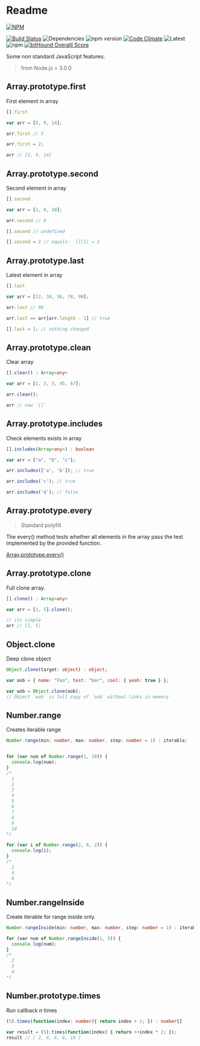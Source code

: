 # Readme

 [![NPM](https://nodei.co/npm/nonstandard.png?downloads=true&downloadRank=true&stars=true)](https://nodei.co/npm/nonstandard/)

 [![Build Status](https://travis-ci.org/LestaD/nonstandard.js.svg?branch=master)](https://travis-ci.org/LestaD/nonstandard.js)
 ![Dependencies](https://david-dm.org/lestad/nonstandard.js.svg)
 ![npm version](https://badge.fury.io/js/nonstandard.svg)
 [![Code Climate](https://codeclimate.com/github/LestaD/nonstandard.js/badges/gpa.svg)](https://codeclimate.com/github/LestaD/nonstandard.js)
 ![Latest](https://img.shields.io/github/downloads/lestad/nonstandard.js/latest/total.svg)
 ![npm](https://img.shields.io/npm/dm/nonstandard.js.svg)
 [![bitHound Overalll Score](https://www.bithound.io/github/LestaD/nonstandard.js/badges/score.svg)](https://www.bithound.io/github/LestaD/nonstandard.js)

Some non standard JavaScript features.

> from Node.js > 3.0.0

## Array.prototype.first

First element in array

```typescript
[].first
```

```js
var arr = [5, 9, 14];

arr.first // 5

arr.first = 2;

arr // [2, 9, 14]
```

## Array.prototype.second

Second element in array

```typescript
[].second
```

```js
var arr = [1, 8, 10];

arr.second // 8

[].second // undefined

[].second = 2 // equals:  [][1] = 2
```

## Array.prototype.last

Latest element in array


```typescript
[].last
```

```js
var arr = [12, 34, 56, 78, 90];

arr.last // 90

arr.last == arr[arr.length - 1] // true

[].last = 1; // nothing changed
```

## Array.prototype.clean

Clear array


```typescript
[].clear() : Array<any>
```

```js
var arr = [1, 2, 3, 45, 67];

arr.clean();

arr // now `[]`
```

## Array.prototype.includes

Check elements exists in array


```typescript
[].includes(Array<any>) : boolean
```

```js
var arr = ["a", "b", "c"];

arr.includes(['a', 'b']); // true

arr.includes('c'); // true

arr.includes('d'); // false
```

## Array.prototype.every

> Standard polyfill

The every() method tests whether all elements in the array pass the test implemented by the provided function.

[Array.prototype.every()](https://developer.mozilla.org/ru/docs/Web/JavaScript/Reference/Global_Objects/Array/every)


## Array.prototype.clone

Full clone array.

```typescript
[].clone() : Array<any>
```

```js
var arr = [1, 5].clone();

// its simple
arr // [1, 5]
```

## Object.clone

Deep clone object

```typescript
Object.clone(target: object) : object;
```

```js
var oob = { name: "Foo", test: "bar", cool: { yeah: true } };

var wob = Object.clone(oob);
// Object `wob` is full copy of `oob` without links in memory
```

## Number.range

Creates iterable range

```typescript
Number.range(min: number, max: number, step: number = 1) : iterable;
```

```js

for (var num of Number.range(1, 10)) {
  console.log(num);
}
/*
  1
  2
  3
  4
  5
  6
  7
  8
  9
  10
*/

for (var i of Number.range(2, 6, 2)) {
  console.log(i);
}
/*
  2
  4
  6
*/
```


## Number.rangeInside

Create iterable for range inside only.

```typescript
Number.rangeInside(min: number, max: number, step: number = 1) : iterable;
```

```js
for (var num of Number.rangeInside(1, 5)) {
  console.log(num);
}
/*
  2
  3
  4
*/
```

## Number.prototype.times

Run callback n times

```typescript
(5).times(function(index: number){ return index + 1; }) : number[]
```

```js
var result = (5).times(function(index) { return ++index * 2; });
result // [ 2, 4, 6, 8, 10 ]
```

